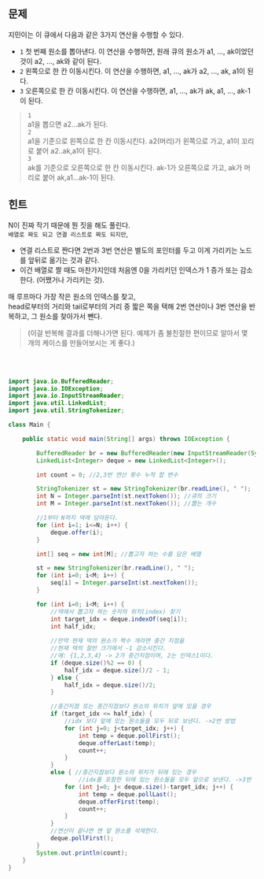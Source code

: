 ## 문제
지민이는 이 큐에서 다음과 같은 3가지 연산을 수행할 수 있다.
+ `1` 첫 번째 원소를 뽑아낸다. 이 연산을 수행하면, 원래 큐의 원소가 a1, ..., ak이었던 것이 a2, ..., ak와 같이 된다.
+ `2` 왼쪽으로 한 칸 이동시킨다. 이 연산을 수행하면, a1, ..., ak가 a2, ..., ak, a1이 된다.
+ `3` 오른쪽으로 한 칸 이동시킨다. 이 연산을 수행하면, a1, ..., ak가 ak, a1, ..., ak-1이 된다.

> `1` <br> a1을 뽑으면 a2...ak가 된다. <br>
> `2` <br> a1을 기준으로 왼쪽으로 한 칸 이동시킨다. a2(머리)가 왼쪽으로 가고, a1이 꼬리로 붙어 a2..ak,a1이 된다. <br>
> `3` <br> ak를 기준으로 오른쪽으로 한 칸 이동시킨다. ak-1가 오른쪽으로 가고, ak가 머리로 붙어 ak,a1...ak-1이 된다. <br>



## 힌트
N이 진짜 작기 때문에 뭔 짓을 해도 풀린다. <br> 
`배열로 짜도 되고 연결 리스트로 짜도 되지만`, <br> 
+ 연결 리스트로 짠다면 2번과 3번 연산은 별도의 포인터를 두고 이게 가리키는 노드를 앞뒤로 옮기는 것과 같다. <br>
+ 이건 배열로 짤 때도 마찬가지인데 처음엔 0을 가리키던 인덱스가 1 증가 또는 감소한다. (어쨌거나 가리키는 것). <br>

매 루프마다 가장 작은 원소의 인덱스를 찾고, <br> head로부터의 거리와 tail로부터의 거리 중 짧은 쪽을 택해 2번 연산이나 3번 연산을 반복하고, 그 원소를 찾아가서 뺀다. <br> 
> (이걸 반복해 결과를 더해나가면 된다. 예제가 좀 불친절한 편이므로 알아서 몇 개의 케이스를 만들어보시는 게 좋다.)

<br> <br>

```java
import java.io.BufferedReader;
import java.io.IOException;
import java.io.InputStreamReader;
import java.util.LinkedList;
import java.util.StringTokenizer;

class Main {

    public static void main(String[] args) throws IOException {

        BufferedReader br = new BufferedReader(new InputStreamReader(System.in));
        LinkedList<Integer> deque = new LinkedList<Integer>();

        int count = 0; //2,3번 연산 횟수 누적 합 변수

        StringTokenizer st = new StringTokenizer(br.readLine(), " ");
        int N = Integer.parseInt(st.nextToken()); //큐의 크기
        int M = Integer.parseInt(st.nextToken()); //뽑는 개수

        //1부터 N까지 덱에 담아둔다.
        for (int i=1; i<=N; i++) {
            deque.offer(i);
        }

        int[] seq = new int[M]; //뽑고자 하는 수를 담은 배열

        st = new StringTokenizer(br.readLine(), " ");
        for (int i=0; i<M; i++) {
            seq[i] = Integer.parseInt(st.nextToken());
        }

        for (int i=0; i<M; i++) {
            //덱에서 뽑고자 하는 숫자의 위치(index) 찾기
            int target_idx = deque.indexOf(seq[i]);
            int half_idx;
            
            //만약 현재 덱의 원소가 짝수 개라면 중간 지점을
            //현재 덱의 절반 크기에서 -1 감소시킨다.
            //예: {1,2,3,4} -> 2가 중간지점이며, 2는 인덱스1이다.
            if (deque.size()%2 == 0) {
                half_idx = deque.size()/2 - 1;
            } else {
                half_idx = deque.size()/2;
            }

            //중간지점 또는 중간지점보다 원소의 위치가 앞에 있을 경우
            if (target_idx <= half_idx) {
                //idx 보다 앞에 있는 원소들을 모두 뒤로 보낸다. ->2번 방법
                for (int j=0; j<target_idx; j++) {
                    int temp = deque.pollFirst();
                    deque.offerLast(temp);
                    count++;
                }
            }
            else { //중간지점보다 원소의 위치가 뒤에 있는 경우
                    //idx를 포함한 뒤에 있는 원소들을 모두 앞으로 보낸다. ->3번 방법
                for (int j=0; j< deque.size()-target_idx; j++) {
                    int temp = deque.pollLast();
                    deque.offerFirst(temp);
                    count++;
                }
            }
            //연산이 끝나면 맨 앞 원소를 삭제한다.
            deque.pollFirst();
        }
        System.out.println(count);
    }
}
```
